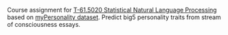 Course assignment for [T-61.5020 Statistical Natural Language
Processing](https://noppa.aalto.fi/noppa/kurssi/t-61.5020/etusivu) based on
[myPersonality dataset](http://mypersonality.org/wiki/doku.php?id=wcpr13).
Predict big5 personality traits from stream of consciousness essays.
